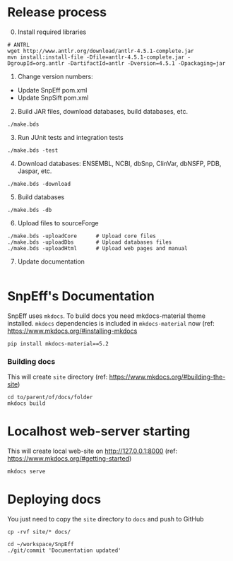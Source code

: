 

# Release process

0) Install required libraries

```
# ANTRL
wget http://www.antlr.org/download/antlr-4.5.1-complete.jar
mvn install:install-file -Dfile=antlr-4.5.1-complete.jar -DgroupId=org.antlr -DartifactId=antlr -Dversion=4.5.1 -Dpackaging=jar
```

1) Change version numbers:
- Update SnpEff pom.xml
- Update SnpSift pom.xml

2) Build JAR files, download databases, build databases, etc.
```
./make.bds
```

3) Run JUnit tests and integration tests
```
./make.bds -test
```

4) Download databases: ENSEMBL, NCBI, dbSnp, ClinVar, dbNSFP, PDB, Jaspar, etc.
```
./make.bds -download
```

5) Build databases
```
./make.bds -db
```

6) Upload files to sourceForge

```
./make.bds -uploadCore		# Upload core files
./make.bds -uploadDbs		# Upload databases files
./make.bds -uploadHtml		# Upload web pages and manual
```

7) Update documentation
```

```

# SnpEff's Documentation

SnpEff uses `mkdocs`.
To build docs you need mkdocs-material theme installed.
`mkdocs` dependencies is included in `mkdocs-material` now (ref: <https://www.mkdocs.org/#installing-mkdocs>

```
pip install mkdocs-material==5.2
```

### Building docs

This will create `site` directory (ref: <https://www.mkdocs.org/#building-the-site>)

```
cd to/parent/of/docs/folder
mkdocs build
```

# Localhost web-server starting

This will create local web-site on <http://127.0.0.1:8000> (ref: <https://www.mkdocs.org/#getting-started>)

```
mkdocs serve
```

# Deploying docs

You just need to copy the `site` directory to `docs` and push to GitHub
```
cp -rvf site/* docs/

cd ~/workspace/SnpEff
./git/commit 'Documentation updated'
```
